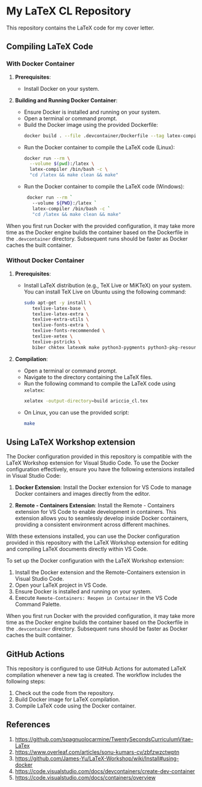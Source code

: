 # My LaTeX CL Repository

This repository contains the LaTeX code for my cover letter.

## Compiling LaTeX Code

### With Docker Container

1. **Prerequisites**:
   - Install Docker on your system.

2. **Building and Running Docker Container**:
   - Ensure Docker is installed and running on your system.
   - Open a terminal or command prompt.
   - Build the Docker image using the provided Dockerfile:
     ```bash
     docker build . --file .devcontainer/Dockerfile --tag latex-compiler
     ```
   - Run the Docker container to compile the LaTeX code (Linux):
     ```bash
     docker run --rm \
       --volume $(pwd):/latex \
       latex-compiler /bin/bash -c \
       "cd /latex && make clean && make"
     ```
   - Run the Docker container to compile the LaTeX code (Windows):
     ```bash
      docker run --rm `
        --volume ${PWD}:/latex `
        latex-compiler /bin/bash -c `
        "cd /latex && make clean && make"
     ```

When you first run Docker with the provided configuration, it may take more time as the Docker engine builds the container based on the Dockerfile in the `.devcontainer` directory. Subsequent runs should be faster as Docker caches the built container.

### Without Docker Container

1. **Prerequisites**:
   - Install LaTeX distribution (e.g., TeX Live or MiKTeX) on your system. You can install TeX Live on Ubuntu using the following command:
     ```bash
     sudo apt-get -y install \
        texlive-latex-base \
        texlive-latex-extra \
        texlive-extra-utils \
        texlive-fonts-extra \
        texlive-fonts-recommended \
        texlive-xetex \
        texlive-pstricks \
        biber chktex latexmk make python3-pygments python3-pkg-resources
     ```

2. **Compilation**:
   - Open a terminal or command prompt.
   - Navigate to the directory containing the LaTeX files.
   - Run the following command to compile the LaTeX code using `xelatex`:
     ```bash
     xelatex -output-directory=build ariccio_cl.tex
     ```
   - On Linux, you can use the provided script:
     ```bash
     make
     ```

## Using LaTeX Workshop extension

The Docker configuration provided in this repository is compatible with the LaTeX Workshop extension for Visual Studio Code. To use the Docker configuration effectively, ensure you have the following extensions installed in Visual Studio Code:

1. **Docker Extension**: Install the Docker extension for VS Code to manage Docker containers and images directly from the editor.

2. **Remote - Containers Extension**: Install the Remote - Containers extension for VS Code to enable development in containers. This extension allows you to seamlessly develop inside Docker containers, providing a consistent environment across different machines.

With these extensions installed, you can use the Docker configuration provided in this repository with the LaTeX Workshop extension for editing and compiling LaTeX documents directly within VS Code.

To set up the Docker configuration with the LaTeX Workshop extension:
1. Install the Docker extension and the Remote-Containers extension in Visual Studio Code.
2. Open your LaTeX project in VS Code.
3. Ensure Docker is installed and running on your system.
4. Execute `Remote-Containers: Reopen in Container` in the VS Code Command Palette.

When you first run Docker with the provided configuration, it may take more time as the Docker engine builds the container based on the Dockerfile in the `.devcontainer` directory. Subsequent runs should be faster as Docker caches the built container.

## GitHub Actions

This repository is configured to use GitHub Actions for automated LaTeX compilation whenever a new tag is created. The workflow includes the following steps:
1. Check out the code from the repository.
2. Build Docker image for LaTeX compilation.
3. Compile LaTeX code using the Docker container.

## References

1. <https://github.com/spagnuolocarmine/TwentySecondsCurriculumVitae-LaTex>
2. <https://www.overleaf.com/articles/sonu-kumars-cv/zbfzwzctwptn>
3. <https://github.com/James-Yu/LaTeX-Workshop/wiki/Install#using-docker>
4. <https://code.visualstudio.com/docs/devcontainers/create-dev-container>
5. <https://code.visualstudio.com/docs/containers/overview>
